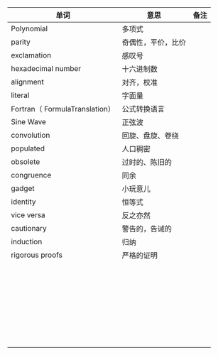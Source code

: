 | 单词                           | 意思               | 备注 |
| ------------------------------ | ------------------ | ---- |
| Polynomial                     | 多项式             |      |
| parity                         | 奇偶性，平价，比价 |      |
| exclamation                    | 感叹号             |      |
| hexadecimal number             | 十六进制数         |      |
| alignment                      | 对齐，校准         |      |
| literal                        | 字面量             |      |
| Fortran（ FormulaTranslation） | 公式转换语言       |      |
| Sine Wave                      | 正弦波             |      |
| convolution                    | 回旋、盘旋、卷绕   |      |
| populated                      | 人口稠密           |      |
| obsolete                       | 过时的、陈旧的     |      |
| congruence                     | 同余               |      |
| gadget                         | 小玩意儿           |      |
| identity                       | 恒等式             |      |
| vice versa                     | 反之亦然           |      |
| cautionary                     | 警告的，告诫的     |      |
| induction                      | 归纳               |      |
| rigorous proofs                | 严格的证明         |      |
|                                |                    |      |
|                                |                    |      |
|                                |                    |      |
|                                |                    |      |
|                                |                    |      |
|                                |                    |      |
|                                |                    |      |
|                                |                    |      |
|                                |                    |      |
|                                |                    |      |
|                                |                    |      |
|                                |                    |      |
|                                |                    |      |
|                                |                    |      |
|                                |                    |      |
|                                |                    |      |
|                                |                    |      |
|                                |                    |      |
|                                |                    |      |
|                                |                    |      |
|                                |                    |      |
|                                |                    |      |
|                                |                    |      |
|                                |                    |      |
|                                |                    |      |
|                                |                    |      |
|                                |                    |      |
|                                |                    |      |
|                                |                    |      |
|                                |                    |      |
|                                |                    |      |
|                                |                    |      |

